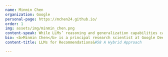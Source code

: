 ```yaml
---
name: Minmin Chen
organization: Google
personal-page: https://mchen24.github.io/
order: 1
img: assets/img/minmin_chen.png
content-speak: While LLMs’ reasoning and generalization capabilities can aid higher level user understanding and longer term planning for recommendations, directly applying them to industrial recommendation systems have been shown challenging. The talk will cover our recent proposal on a hybrid approach to combine LLMs and classic recommendation models, and study its effectiveness for a challenging recommendation task on user exploration.
bio: <b>Minmin Chen</b> is a principal research scientist at Google Deepmind, leading efforts on building conversational AI systems through RL and personalization. She received her PhD from Washington University in St. Louis. Her main research interests are in reinforcement learning and bandits algorithms and their applications to recommendation and assistive systems. She recently received the best paper award from WSDM 2024 for her work on Exploration. She serves as guest editor for Journal of Machine Learning, and Area chairs for Neurips, ICML, ICLR and RecSys.
content-title: LLMs for Recommendations&#58 A Hybrid Approach

---
```

